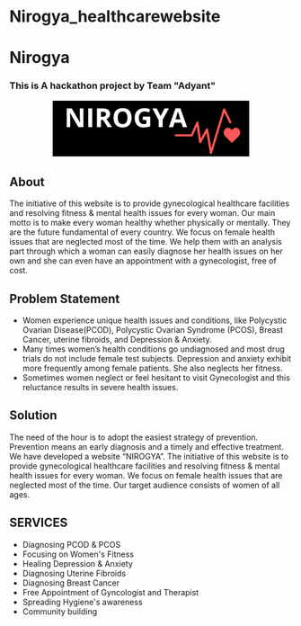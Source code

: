 # Nirogya_healthcarewebsite

# Nirogya
### This is A hackathon project by Team "Adyant"

<p align="center">
<img src="NIROGYA (1).png" width='350'>
</p>

## About
The initiative of this website is to provide gynecological healthcare facilities and resolving fitness & mental health issues for every woman. Our main motto is to make every woman healthy whether physically or mentally. They are the future fundamental of every country. We focus on female health issues that are neglected most of the time. We help them with an analysis part through which a woman can easily diagnose her health issues on her own and she can even have an appointment with a gynecologist, free of cost.

## Problem Statement
+ Women experience unique health issues and conditions, like Polycystic Ovarian Disease(PCOD), Polycystic Ovarian Syndrome (PCOS), Breast Cancer, uterine fibroids, and   Depression & Anxiety.
+ Many times women’s health conditions go undiagnosed and most drug trials do not include female test subjects. Depression and anxiety exhibit more frequently among female patients. She also neglects her fitness. 
+ Sometimes women neglect or feel hesitant to visit Gynecologist and this reluctance results in severe health issues.
## Solution
The need of the hour is to adopt the easiest strategy of prevention. Prevention means an early diagnosis and a timely and effective treatment. We have developed a website “NIROGYA”. The initiative of this website is to provide gynecological healthcare facilities and resolving fitness & mental health issues for every woman. We focus on female health issues that are neglected most of the time. Our target audience consists of women of all ages. 
## SERVICES 
+ Diagnosing PCOD & PCOS
+ Focusing on Women's Fitness
+ Healing Depression & Anxiety
+ Diagnosing Uterine Fibroids
+ Diagnosing Breast Cancer
+ Free Appointment of Gyncologist and Therapist
+ Spreading Hygiene's awareness
+ Community building 

